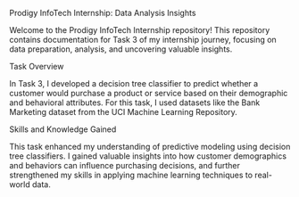 Prodigy InfoTech Internship: Data Analysis Insights

Welcome to the Prodigy InfoTech Internship repository! This repository contains documentation for Task 3 of my internship journey, focusing on data preparation, analysis, and uncovering valuable insights.

Task Overview

In Task 3, I developed a decision tree classifier to predict whether a customer would purchase a product or service based on their demographic and behavioral attributes. For this task, I used datasets like the Bank Marketing dataset from the UCI Machine Learning Repository.

Skills and Knowledge Gained

This task enhanced my understanding of predictive modeling using decision tree classifiers. I gained valuable insights into how customer demographics and behaviors can influence purchasing decisions, and further strengthened my skills in applying machine learning techniques to real-world data.

